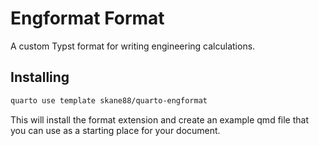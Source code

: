 # Engformat Format

A custom Typst format for writing engineering calculations.

## Installing

```bash
quarto use template skane88/quarto-engformat
```

This will install the format extension and create an example qmd file
that you can use as a starting place for your document.
